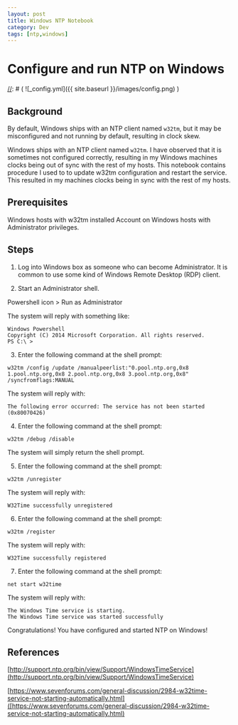 ```yaml
---
layout: post
title: Windows NTP Notebook
category: Dev
tags: [ntp,windows]
---
```


# Configure and run NTP on Windows

[//]: # ( we are using this comment style )
[//]: # ( ![_config.yml]({{ site.baseurl }}/images/config.png) )

## Background
By default, Windows ships with an NTP client named `w32tm`, but it may be misconfigured and not running by default, resulting in clock skew.

Windows ships with an NTP client named `w32tm`.
I have observed that it is sometimes not configured correctly, resulting in my Windows machines clocks being out of sync with the rest of my hosts.
This notebook contains procedure I used to to update w32tm configuration and restart the service.
This resulted in my machines clocks being in sync with the rest of my hosts.

## Prerequisites
Windows hosts with w32tm installed
Account on Windows hosts with Administrator privileges.

## Steps

1. Log into Windows box as someone who can become Administrator.
It is common to use some kind of Windows Remote Desktop (RDP) client.

2. Start an Administrator shell.

Powershell icon > Run as Administrator

The system will reply with something like:

```shell
Windows Powershell
Copyright (C) 2014 Microsoft Corporation. All rights reserved.
PS C:\ >
```
    
3. Enter the following command at the shell prompt:

```shell
w32tm /config /update /manualpeerlist:"0.pool.ntp.org,0x8 1.pool.ntp.org,0x8 2.pool.ntp.org,0x8 3.pool.ntp.org,0x8" /syncfromflags:MANUAL
```

The system will reply with:

```shell
The following error occurred: The service has not been started (0x80070426)
```

4. Enter the following command at the shell prompt:

```shell
w32tm /debug /disable
```

The system will simply return the shell prompt.

5. Enter the following command at the shell prompt:

```shell
w32tm /unregister
```

The system will reply with:

```shell
W32Time successfully unregistered
```

6. Enter the following command at the shell prompt:

```shell
w32tm /register
```

The system will reply with:

```shell
W32Time successfully registered
```

7. Enter the following command at the shell prompt:

```shell
net start w32time
```

The system will reply with:

```shell
The Windows Time service is starting.
The Windows Time service was started successfully
```

Congratulations! You have configured and started NTP on Windows!


## References

[http://support.ntp.org/bin/view/Support/WindowsTimeService](http://support.ntp.org/bin/view/Support/WindowsTimeService)

[https://www.sevenforums.com/general-discussion/2984-w32time-service-not-starting-automatically.html]([https://www.sevenforums.com/general-discussion/2984-w32time-service-not-starting-automatically.html)
